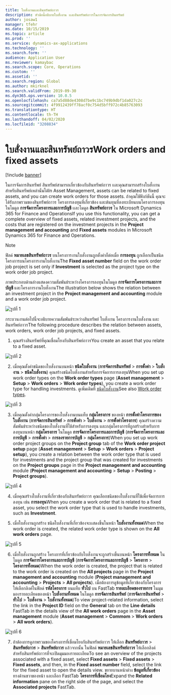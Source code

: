 ```yaml
---
title: ใบสั่งงานและสินทรัพย์ถาวร
description: หัวข้อนี้อธิบายใบสั่งงาน เเละสินทรัพย์ถาวรในการจัดการสินทรัพย์
author: josaw1
manager: tfehr
ms.date: 10/15/2019
ms.topic: article
ms.prod: ''
ms.service: dynamics-ax-applications
ms.technology: ''
ms.search.form: ''
audience: Application User
ms.reviewer: kamaybac
ms.search.scope: Core, Operations
ms.custom: ''
ms.assetid: ''
ms.search.region: Global
ms.author: mkirknel
ms.search.validFrom: 2019-09-30
ms.dyn365.ops.version: 10.0.5
ms.openlocfilehash: ca7a5d88de4308d7be9c1bc749b9dbf1da027c2c
ms.sourcegitcommit: 4f9912439ff78acf0c754d5bff972c4b85763093
ms.translationtype: HT
ms.contentlocale: th-TH
ms.lasthandoff: 04/02/2020
ms.locfileid: "3208834"
---
```

# <a name="work-orders-and-fixed-assets"></a><span data-ttu-id="798af-103">ใบสั่งงานและสินทรัพย์ถาวร</span><span class="sxs-lookup"><span data-stu-id="798af-103">Work orders and fixed assets</span></span>

[!include [banner](../../includes/banner.md)]


<span data-ttu-id="798af-104">ในการจัดการสินทรัพย์ สินทรัพย์สามารถเกี่ยวข้องกับสินทรัพย์ถาวร เเละคุณสามารถสร้างใบสั่งงานสำหรับสินทรัพย์เหล่านั่นได้</span><span class="sxs-lookup"><span data-stu-id="798af-104">In Asset Management, assets can be related to fixed assets, and you can create work orders for those assets.</span></span> <span data-ttu-id="798af-105">ถ้าคุณใช้ฟังก์ชันนี้ คุณจะได้รับภาพรวมของสินทรัพย์ถาวร โครงการลงทุนที่เกี่ยวข้อง และต้นทุนที่ลงทะเบียนบนโครงการลงทุนในโมดูล **การจัดการโครงการเเละการบัญชี** เเละโมดูล **สินทรัพย์ถาวร** ใน Microsoft Dynamics 365 for Finance and Operations</span><span class="sxs-lookup"><span data-stu-id="798af-105">If you use this functionality, you can get a complete overview of fixed assets, related investment projects, and the costs that are registered on the investment projects in the **Project management and accounting** and **Fixed assets** modules in Microsoft Dynamics 365 for Finance and Operations.</span></span>

>[!NOTE]
><span data-ttu-id="798af-106">ฟิลด์ **หมายเลขสินทรัพย์ถาวร** บนโครงการงานใบสั่งงานถูกตั้งค่าก็ต่อเมื่อ **การลงทุน** ถูกเลือกเป็นชนิดโครงการบนโครงการงานใบสั่งงาน</span><span class="sxs-lookup"><span data-stu-id="798af-106">The **Fixed asset number** field on the work order job project is set only if **Investment** is selected as the project type on the work order job project.</span></span>

<span data-ttu-id="798af-107">ภาพประกอบด้านล่างแสดงความสัมพันธ์ระหว่างโครงการลงทุนในโมดูล **การจัดการโครงการและการบัญชี** และโครงการงานใบสั่งงาน</span><span class="sxs-lookup"><span data-stu-id="798af-107">The illustration below shows the relation between an investment project in the **Project management and accounting** module and a work order job project.</span></span>

![รูปที่ 1](media/24-work-orders.png)

<span data-ttu-id="798af-109">กระบวนงานต่อไปนี้จะอธิบายความสัมพันธ์ระหว่างสินทรัพย์ ใบสั่งงาน โครงการงานใบสั่งงาน และสินทรัพย์ถาวร</span><span class="sxs-lookup"><span data-stu-id="798af-109">The following procedure describes the relation between assets, work orders, work order job projects, and fixed assets.</span></span>

1. <span data-ttu-id="798af-110">คุณสร้างสินทรัพย์ที่คุณเชื่อมโยงกับสินทรัพย์ถาวร</span><span class="sxs-lookup"><span data-stu-id="798af-110">You create an asset that you relate to a fixed asset.</span></span>

![รูปที่ 2](media/25-work-orders.png)

2. <span data-ttu-id="798af-112">เมื่อคุณตั้งค่าชนิดของใบสั่งงานบนหน้า **ชนิดใบสั่งงาน** (**การจัดการสินทรัพย์** > **การตั้งค่า** > **ใบสั่งงาน** > **ชนิดใบสั่งงาน**) คุณสร้างชนิดใบสั่งงานสำหรับการจัดการการลงทุน</span><span class="sxs-lookup"><span data-stu-id="798af-112">When you set up work order types on the **Work order types** page (**Asset management** > **Setup** > **Work orders** > **Work order types**), you create a work order type for handling investments.</span></span> <span data-ttu-id="798af-113">ดูเพิ่มเติมที่ [ชนิดใบสั่งงาน](../setup-for-work-orders/work-order-types.md)</span><span class="sxs-lookup"><span data-stu-id="798af-113">See also [Work order types](../setup-for-work-orders/work-order-types.md).</span></span>

![รูปที่ 3](media/26-work-orders.png)

3. <span data-ttu-id="798af-115">เมื่อคุณตั้งค่ากลุ่มโครงการของใบสั่งงานบนแท็บ **กลุ่มโครงการ** ของหน้า **การตั้งค่าโครงการของใบสั่งงาน** (**การจัดการสินทรัพย์** > **การตั้งค่า** > **ใบสั่งงาน** > **การตั้งค่าโครงการ**) คุณสร้างความสัมพันธ์ระหว่างชนิดของใบสั่งงานที่ใช้สำหรับการลงทุน และกลุ่มโครงการที่ถูกสร้างสำหรับการลงทุนบนหน้า **กลุ่มโครงการ** ในโมดูล **การจัดการโครงการเเละการบัญชี** (**การจัดการโครงการเเละการบัญชี** > **การตั้งค่า** > **การลงรายการบัญชี** > **กลุ่มโครงการ**)</span><span class="sxs-lookup"><span data-stu-id="798af-115">When you set up work order project groups on the **Project group** tab of the **Work order project setup** page (**Asset management** > **Setup** > **Work orders** > **Project setup**), you create a relation between the work order type that is used for investments and the project group that was created for investments on the **Project groups** page in the **Project management and accounting** module (**Project management and accounting** > **Setup** > **Posting** > **Project groups**).</span></span>

![รูปที่ 4](media/27-work-orders.png)

4. <span data-ttu-id="798af-117">เมื่อคุณสร้างใบสั่งงานที่เกี่ยวข้องกับสินทรัพย์ถาวร คุณเลือกชนิดของใบสั่งงานที่ใช้เพื่อจัดการการลงทุน เช่น **การลงทุน**</span><span class="sxs-lookup"><span data-stu-id="798af-117">When you create a work order that is related to a fixed asset, you select the work order type that is used to handle investments, such as **Investment**.</span></span>

5. <span data-ttu-id="798af-118">เมื่อใบสั่งงานถูกสร้าง ชนิดใบสั่งงานที่เกี่ยวข้องจะเเสดงขึ้นในหน้า **ใบสั่งงานทั้งหมด**</span><span class="sxs-lookup"><span data-stu-id="798af-118">When the work order is created, the related work order type is shown on the **All work orders** page.</span></span>

![รูปที่ 5](media/28-work-orders.png)

6. <span data-ttu-id="798af-120">เมื่อใบสั่งงานถูกสร้าง โครงการที่เกี่ยวข้องกับใบสั่งงานจะถูกสร้างขึ้นบนหน้า **โครงการทั้งหมด** ในโมดูล **การจัดการโครงการและการบัญชี** (**การจัดการโครงการและการบัญชี** > **โครงการ** > **โครงการทั้งหมด**)</span><span class="sxs-lookup"><span data-stu-id="798af-120">When the work order is created, the project that is related to the work order is created on the **All projects** page in the **Project management and accounting** module (**Project management and accounting** > **Projects** > **All projects**).</span></span> <span data-ttu-id="798af-121">เมื่อต้องการดูข้อมูลที่เกี่ยวข้องกับโครงการ ให้เลือกลิงค์ในฟิลด์ **รหัสโครงการ** บนแท็บ **ทั่วไป** บน FastTab **รายละเอียดของรายการ** ในมุมมองรายละเอียดของหน้า **ใบสั่งงานทั้งหมด** ในโมดูล **การจัดการสินทรัพย์** (**การจัดการสินทรัพย์** > **ทั่วไป** > **ใบสั่งงาน** > **ใบสั่งานทั้งหมด**)</span><span class="sxs-lookup"><span data-stu-id="798af-121">To view project-related information, select the link in the **Project ID** field on the **General** tab on the **Line details** FastTab in the details view of the **All work orders** page in the **Asset management** module (**Asset management** > **Commom** > **Work orders** > **All work orders**).</span></span>

![รูปที่ 6](media/29-work-orders.png)

7. <span data-ttu-id="798af-123">ถ้าต้องการดูภาพรวมของโครงการที่เชื่อมโยงกับสินทรัพย์ถาวร ให้เลือก **สินทรัพย์ถาวร** > **สินทรัพย์ถาวร** > **สินทรัพย์ถาวร** แล้วจากนั้น ในฟิลด์ **หมายเลขสินทรัพย์ถาวร** ให้เลือกลิงค์สำหรับสินทรัพย์ถาวรที่จะเปิดมุมมองรายละเอียด</span><span class="sxs-lookup"><span data-stu-id="798af-123">To see an overview of the projects associated with a fixed asset, select **Fixed assets** > **Fixed assets** > **Fixed assets**, and then, in the **Fixed asset number** field, select the link for the fixed asset to open the details view.</span></span> <span data-ttu-id="798af-124">ขยายบานหน้าต่าง **ข้อมูลที่เกี่ยวข้อง** ทางด้านขวาของหน้า และเลือก FastTab **โครงการที่เชื่อมโยง**</span><span class="sxs-lookup"><span data-stu-id="798af-124">Expand the **Related information** pane on the right side of the page, and select the **Associated projects** FastTab.</span></span>

